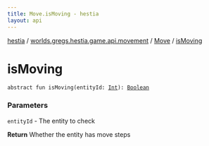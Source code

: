 ```yaml
---
title: Move.isMoving - hestia
layout: api
---
```


<div class='api-docs-breadcrumbs'><a href="../../index.html">hestia</a> / <a href="../index.html">worlds.gregs.hestia.game.api.movement</a> / <a href="index.html">Move</a> / <a href="./is-moving.html">isMoving</a></div>

# isMoving

<div class="signature"><code><span class="keyword">abstract</span> <span class="keyword">fun </span><span class="identifier">isMoving</span><span class="symbol">(</span><span class="parameterName" id="worlds.gregs.hestia.game.api.movement.Move$isMoving(kotlin.Int)/entityId">entityId</span><span class="symbol">:</span>&nbsp;<a href="https://kotlinlang.org/api/latest/jvm/stdlib/kotlin/-int/index.html"><span class="identifier">Int</span></a><span class="symbol">)</span><span class="symbol">: </span><a href="https://kotlinlang.org/api/latest/jvm/stdlib/kotlin/-boolean/index.html"><span class="identifier">Boolean</span></a></code></div>

### Parameters

<code>entityId</code> - The entity to check

**Return**
Whether the entity has move steps

